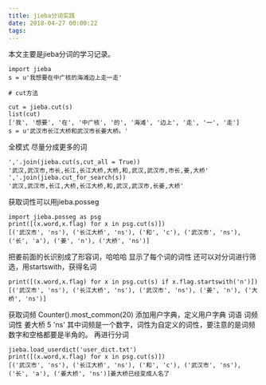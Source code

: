 ```yaml
---
title: jieba分词实践
date: 2018-04-27 00:00:22
tags:
---
```


本文主要是jieba分词的学习记录。

<!-- more -->

```
import jieba
s = u'我想要在中广核的海滩边上走一走'

# cut方法

cut = jieba.cut(s)
list(cut)
['我', '想要', '在', '中广核', '的', '海滩', '边上', '走', '一', '走']
s = u'武汉市长江大桥和武汉市长姜大桥。'
```


全模式
尽量分成更多的词

```
','.join(jieba.cut(s,cut_all = True))
'武汉,武汉市,市长,长江,长江大桥,大桥,和,武汉,武汉市,市长,姜,大桥'
','.join(jieba.cut_for_search(s))
'武汉,武汉市,长江,大桥,长江大桥,和,武汉,武汉市,长姜,大桥'
```


获取词性可以用jieba.posseg

```
import jieba.posseg as psg
print([(x.word,x.flag) for x in psg.cut(s)])
[('武汉市', 'ns'), ('长江大桥', 'ns'), ('和', 'c'), ('武汉市', 'ns'), ('长', 'a'), ('姜', 'n'), ('大桥', 'ns')]
```


把姜前面的长识别成了形容词，哈哈哈
显示了每个词的词性
还可以对分词进行筛选，用startswith，获得名词

```
print([(x.word,x.flag) for x in psg.cut(s) if x.flag.startswith('n')])
[('武汉市', 'ns'), ('长江大桥', 'ns'), ('武汉市', 'ns'), ('姜', 'n'), ('大桥', 'ns')]
```


获取词频
Counter().most_common(20)
添加用户字典，定义用户字典
词语    词频 词性
姜大桥   5    'ns'
其中词频是一个数字，词性为自定义的词性，要注意的是词频数字和空格都要是半角的。
再进行分词

```
jieba.load_userdict('user_dict.txt')
print([(x.word,x.flag) for x in psg.cut(s)])
[('武汉市', 'ns'), ('长江大桥', 'ns'), ('和', 'c'), ('武汉市', 'ns'), ('长', 'a'), ('姜大桥', 'ns')]姜大桥已经变成人名了
```

